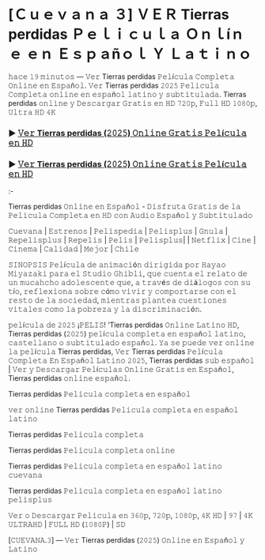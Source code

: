 # [Ｃｕｅｖａｎａ ３] ＶＥＲ Tierras perdidas Ｐｅｌｉｃｕｌａ Ｏｎｌíｎｅ ｅｎ Ｅｓｐａñｏｌ Ｙ Ｌａｔｉｎｏ

𝚑𝚊𝚌𝚎 𝟷𝟿 𝚖𝚒𝚗𝚞𝚝𝚘𝚜 — 𝚅𝚎𝚛 Tierras perdidas 𝙿𝚎𝚕í𝚌𝚞𝚕𝚊 𝙲𝚘𝚖𝚙𝚕𝚎𝚝𝚊 𝙾𝚗𝚕𝚒𝚗𝚎 𝚎𝚗 𝙴𝚜𝚙𝚊ñ𝚘𝚕. 𝚅𝚎𝚛 Tierras perdidas 𝟸𝟶𝟸𝟻 𝙿𝚎𝚕𝚒𝚌𝚞𝚕𝚊 𝙲𝚘𝚖𝚙𝚕𝚎𝚝𝚊 𝚘𝚗𝚕𝚒𝚗𝚎 𝚎𝚗 𝚎𝚜𝚙𝚊ñ𝚘𝚕 𝚕𝚊𝚝𝚒𝚗𝚘 𝚢 𝚜𝚞𝚋𝚝𝚒𝚝𝚞𝚕𝚊𝚍𝚊. Tierras perdidas 𝚘𝚗𝚕𝚒𝚗𝚎 𝚢 𝙳𝚎𝚜𝚌𝚊𝚛𝚐𝚊𝚛 𝙶𝚛𝚊𝚝𝚒𝚜 𝚎𝚗 𝙷𝙳 𝟽𝟸𝟶𝚙, 𝙵𝚞𝚕𝚕 𝙷𝙳 𝟷𝟶𝟾𝟶𝚙, 𝚄𝚕𝚝𝚛𝚊 𝙷𝙳 𝟺𝙺

### ► [𝚅𝚎𝚛 Tierras perdidas (𝟸𝟶𝟸𝟻) 𝙾𝚗𝚕𝚒𝚗𝚎 𝙶𝚛𝚊𝚝𝚒𝚜 𝙿𝚎𝚕í𝚌𝚞𝚕𝚊 𝚎𝚗 𝙷𝙳](https://t.co/rgBJQAptQU)

### ► [𝚅𝚎𝚛 Tierras perdidas (𝟸𝟶𝟸𝟻) 𝙾𝚗𝚕𝚒𝚗𝚎 𝙶𝚛𝚊𝚝𝚒𝚜 𝙿𝚎𝚕í𝚌𝚞𝚕𝚊 𝚎𝚗 𝙷𝙳](https://t.co/rgBJQAptQU)

:-

Tierras perdidas 𝙾𝚗𝚕𝚒𝚗𝚎 𝚎𝚗 𝙴𝚜𝚙𝚊ñ𝚘𝚕 - 𝙳𝚒𝚜𝚏𝚛𝚞𝚝𝚊 𝙶𝚛𝚊𝚝𝚒𝚜 𝚍𝚎 𝚕𝚊 𝙿𝚎𝚕𝚒𝚌𝚞𝚕𝚊 𝙲𝚘𝚖𝚙𝚕𝚎𝚝𝚊 𝚎𝚗 𝙷𝙳 𝚌𝚘𝚗 𝙰𝚞𝚍𝚒𝚘 𝙴𝚜𝚙𝚊ñ𝚘𝚕 𝚢 𝚂𝚞𝚋𝚝𝚒𝚝𝚞𝚕𝚊𝚍𝚘

𝙲𝚞𝚎𝚟𝚊𝚗𝚊 | 𝙴𝚜𝚝𝚛𝚎𝚗𝚘𝚜 | 𝙿𝚎𝚕𝚒𝚜𝚙𝚎𝚍𝚒𝚊 | 𝙿𝚎𝚕𝚒𝚜𝚙𝚕𝚞𝚜 | 𝙶𝚗𝚞𝚕𝚊 | 𝚁𝚎𝚙𝚎𝚕𝚒𝚜𝚙𝚕𝚞𝚜 | 𝚁𝚎𝚙𝚎𝚕𝚒𝚜 | 𝙿𝚎𝚕𝚒𝚜 | 𝙿𝚎𝚕𝚒𝚜𝚙𝚕𝚞𝚜| | 𝙽𝚎𝚝𝚏𝚕𝚒𝚡 | 𝙲𝚒𝚗𝚎 | 𝙲𝚒𝚗𝚎𝚖𝚊 | 𝙲𝚊𝚕𝚒𝚍𝚊𝚍 | 𝙼𝚎𝚓𝚘𝚛 | 𝙲𝚑𝚒𝚕𝚎

𝚂𝙸𝙽𝙾𝙿𝚂𝙸𝚂
𝙿𝚎𝚕í𝚌𝚞𝚕𝚊 𝚍𝚎 𝚊𝚗𝚒𝚖𝚊𝚌𝚒ó𝚗 𝚍𝚒𝚛𝚒𝚐𝚒𝚍𝚊 𝚙𝚘𝚛 𝙷𝚊𝚢𝚊𝚘 𝙼𝚒𝚢𝚊𝚣𝚊𝚔𝚒 𝚙𝚊𝚛𝚊 𝚎𝚕 𝚂𝚝𝚞𝚍𝚒𝚘 𝙶𝚑𝚒𝚋𝚕𝚒, 𝚚𝚞𝚎 𝚌𝚞𝚎𝚗𝚝𝚊 𝚎𝚕 𝚛𝚎𝚕𝚊𝚝𝚘 𝚍𝚎 𝚞𝚗 𝚖𝚞𝚌𝚊𝚑𝚌𝚑𝚘 𝚊𝚍𝚘𝚕𝚎𝚜𝚌𝚎𝚗𝚝𝚎 𝚚𝚞𝚎, 𝚊 𝚝𝚛𝚊𝚟é𝚜 𝚍𝚎 𝚍𝚒á𝚕𝚘𝚐𝚘𝚜 𝚌𝚘𝚗 𝚜𝚞 𝚝í𝚘, 𝚛𝚎𝚏𝚕𝚎𝚡𝚒𝚘𝚗𝚊 𝚜𝚘𝚋𝚛𝚎 𝚌ó𝚖𝚘 𝚟𝚒𝚟𝚒𝚛 𝚢 𝚌𝚘𝚖𝚙𝚘𝚛𝚝𝚊𝚛𝚜𝚎 𝚌𝚘𝚗 𝚎𝚕 𝚛𝚎𝚜𝚝𝚘 𝚍𝚎 𝚕𝚊 𝚜𝚘𝚌𝚒𝚎𝚍𝚊𝚍, 𝚖𝚒𝚎𝚗𝚝𝚛𝚊𝚜 𝚙𝚕𝚊𝚗𝚝𝚎𝚊 𝚌𝚞𝚎𝚜𝚝𝚒𝚘𝚗𝚎𝚜 𝚟𝚒𝚝𝚊𝚕𝚎𝚜 𝚌𝚘𝚖𝚘 𝚕𝚊 𝚙𝚘𝚋𝚛𝚎𝚣𝚊 𝚢 𝚕𝚊 𝚍𝚒𝚜𝚌𝚛𝚒𝚖𝚒𝚗𝚊𝚌𝚒ó𝚗.

𝚙𝚎𝚕í𝚌𝚞𝚕𝚊 𝚍𝚎 𝟸𝟶𝟸𝟻 ¡𝙿𝙴𝙻𝙸𝚂! ‘Tierras perdidas 𝙾𝚗𝚕𝚒𝚗𝚎 𝙻𝚊𝚝𝚒𝚗𝚘 𝙷𝙳, Tierras perdidas (𝟸𝟶𝟸𝟻) 𝚙𝚎𝚕í𝚌𝚞𝚕𝚊 𝚌𝚘𝚖𝚙𝚕𝚎𝚝𝚊 𝚎𝚗 𝚎𝚜𝚙𝚊ñ𝚘𝚕 𝚕𝚊𝚝𝚒𝚗𝚘, 𝚌𝚊𝚜𝚝𝚎𝚕𝚕𝚊𝚗𝚘 𝚘 𝚜𝚞𝚋𝚝𝚒𝚝𝚞𝚕𝚊𝚍𝚘 𝚎𝚜𝚙𝚊ñ𝚘𝚕. 𝚈𝚊 𝚜𝚎 𝚙𝚞𝚎𝚍𝚎 𝚟𝚎𝚛 𝚘𝚗𝚕𝚒𝚗𝚎 𝚕𝚊 𝚙𝚎𝚕í𝚌𝚞𝚕𝚊 Tierras perdidas, 𝚅𝚎𝚛 Tierras perdidas 𝙿𝚎𝚕í𝚌𝚞𝚕𝚊 𝙲𝚘𝚖𝚙𝚕𝚎𝚝𝚊 𝙴𝚗 𝙴𝚜𝚙𝚊ñ𝚘𝚕 𝙻𝚊𝚝𝚒𝚗𝚘 𝟸𝟶𝟸𝟻, Tierras perdidas 𝚜𝚞𝚋 𝚎𝚜𝚙𝚊ñ𝚘𝚕 | 𝚅𝚎𝚛 𝚢 𝙳𝚎𝚜𝚌𝚊𝚛𝚐𝚊𝚛 𝙿𝚎𝚕í𝚌𝚞𝚕𝚊𝚜 𝙾𝚗𝚕𝚒𝚗𝚎 𝙶𝚛𝚊𝚝𝚒𝚜 𝚎𝚗 𝙴𝚜𝚙𝚊ñ𝚘𝚕, Tierras perdidas 𝚘𝚗𝚕𝚒𝚗𝚎 𝚎𝚜𝚙𝚊ñ𝚘𝚕.

Tierras perdidas 𝙿𝚎𝚕𝚒𝚌𝚞𝚕𝚊 𝚌𝚘𝚖𝚙𝚕𝚎𝚝𝚊 𝚎𝚗 𝚎𝚜𝚙𝚊ñ𝚘𝚕

𝚟𝚎𝚛 𝚘𝚗𝚕𝚒𝚗𝚎 Tierras perdidas 𝙿𝚎𝚕𝚒𝚌𝚞𝚕𝚊 𝚌𝚘𝚖𝚙𝚕𝚎𝚝𝚊 𝚎𝚗 𝚎𝚜𝚙𝚊ñ𝚘𝚕 𝚕𝚊𝚝𝚒𝚗𝚘

Tierras perdidas 𝙿𝚎𝚕𝚒𝚌𝚞𝚕𝚊 𝚌𝚘𝚖𝚙𝚕𝚎𝚝𝚊

Tierras perdidas 𝙿𝚎𝚕𝚒𝚌𝚞𝚕𝚊 𝚌𝚘𝚖𝚙𝚕𝚎𝚝𝚊 𝚘𝚗𝚕𝚒𝚗𝚎

Tierras perdidas 𝙿𝚎𝚕𝚒𝚌𝚞𝚕𝚊 𝚌𝚘𝚖𝚙𝚕𝚎𝚝𝚊 𝚎𝚗 𝚎𝚜𝚙𝚊ñ𝚘𝚕 𝚕𝚊𝚝𝚒𝚗𝚘 𝚌𝚞𝚎𝚟𝚊𝚗𝚊

Tierras perdidas 𝙿𝚎𝚕𝚒𝚌𝚞𝚕𝚊 𝚌𝚘𝚖𝚙𝚕𝚎𝚝𝚊 𝚎𝚗 𝚎𝚜𝚙𝚊ñ𝚘𝚕 𝚕𝚊𝚝𝚒𝚗𝚘 𝚙𝚎𝚕𝚒𝚜𝚙𝚕𝚞𝚜

𝚅𝚎𝚛 𝚘 𝙳𝚎𝚜𝚌𝚊𝚛𝚐𝚊𝚛 𝙿𝚎𝚕𝚒𝚌𝚞𝚕𝚊 𝚎𝚗 𝟹𝟼𝟶𝚙, 𝟽𝟸𝟶𝚙, 𝟷𝟶𝟾𝟶𝚙, 𝟺𝙺 𝙷𝙳 | 𝟿𝟽 | 𝟺𝙺 𝚄𝙻𝚃𝚁𝙰𝙷𝙳 | 𝙵𝚄𝙻𝙻 𝙷𝙳 (𝟷𝟶𝟾𝟶𝙿) | 𝚂𝙳

[𝙲𝚄𝙴𝚅𝙰𝙽𝙰.𝟹] — 𝚅𝚎𝚛 Tierras perdidas (𝟸𝟶𝟸𝟻) 𝙾𝚗𝚕𝚒𝚗𝚎 𝚎𝚗 𝙴𝚜𝚙𝚊ñ𝚘𝚕 𝚢 𝙻𝚊𝚝𝚒𝚗𝚘
